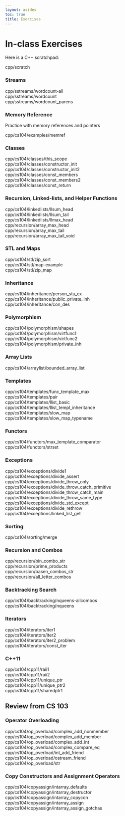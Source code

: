 ```yaml
---
layout: asides
toc: true
title: Exercises
---
```


# In-class Exercises


<!-- all of the requirements for an embedded websheet: -->
<script type='text/javascript' src='../../websheets/jquery.min.js'></script>
<script type='text/javascript' src='../../websheets/CodeMirror/lib/codemirror.js'></script>
<script type='text/javascript' src='../../websheets/CodeMirror/mode/clike/clike.js'></script>
<script type='text/javascript' src='../../websheets/CodeMirror/addon/selection/mark-selection.js'></script>
<script type='text/javascript' src='../../websheets/CodeMirror/addon/edit/matchbrackets.js'></script>
<link rel='stylesheet' type='text/css' href='../../websheets/CodeMirror/lib/codemirror.css'/>
<link rel='stylesheet' type='text/css' href='../../websheets/CodeMirror/theme/neat.css'/>
<link rel='stylesheet' type='text/css' href='https://fonts.googleapis.com/css?family=Source+Code+Pro:400,700'/>
<script type='text/javascript' src='https://cdn.mathjax.org/mathjax/latest/MathJax.js?config=TeX-AMS-MML_HTMLorMML'></script>
<link rel='stylesheet' type='text/css' href='../../websheets/websheets.css'/>
<script type='text/javascript' src='../../websheets/websheets.js'></script>
<link rel="icon" type="image/png" href="../../websheets/favicon.png">
<script type='text/x-mathjax-config'>
MathJax.Hub.Config({tex2jax: {displayMath: [ ['$$','$$'] ], inlineMath: [['$','$'] ]} });
</script>

<!-- configuration options: -->
<script type='text/javascript'>
  websheets.urlbase = '../../websheets';          // where do load.php, submit.php etc live?
  websheets.header_toggling = true; // start closed and open/close by a click?
  websheets.require_login = false;  // refuse to work with non-logged in users?
  websheets.auth_by_embed = true;   // first load will check user login status
</script>


<div id='info' style='text-align:center'></div>

<!-- the websheets! -->
<p>Here is a C++ scratchpad:
<div class='websheet-stub'>cpp/scratch</div>

<h3>Streams</h3>
<div class='websheet-stub'>cpp/sstreams/wordcount-all</div>
<div class='websheet-stub'>cpp/sstreams/wordcount</div>
<div class='websheet-stub'>cpp/sstreams/wordcount_parens</div>

<h3>Memory Reference</h3>
<p>Practice with memory references and pointers
<div class='websheet-stub'>cpp/cs104/examples/memref</div>

<h3>Classes</h3>
<div class='websheet-stub'>cpp/cs104/classes/this_scope</div>
<div class='websheet-stub'>cpp/cs104/classes/constructor_init</div>
<div class='websheet-stub'>cpp/cs104/classes/constructor_init2</div>
<div class='websheet-stub'>cpp/cs104/classes/const_members</div>
<div class='websheet-stub'>cpp/cs104/classes/const_members2</div>
<div class='websheet-stub'>cpp/cs104/classes/const_return</div>

<h3>Recursion, Linked-lists, and Helper Functions</h3>
<div class='websheet-stub'>cpp/cs104/linkedlists/llsum_head</div>
<div class='websheet-stub'>cpp/cs104/linkedlists/llsum_tail</div>
<div class='websheet-stub'>cpp/cs104/linkedlists/llmax_head</div>
<div class='websheet-stub'>cpp/recursion/array_max_head</div>
<div class='websheet-stub'>cpp/recursion/array_max_tail</div>
<div class='websheet-stub'>cpp/recursion/array_max_tail_void</div>

<h3>STL and Maps</h3>
<div class='websheet-stub'>cpp/cs104/stl/zip_sort</div>
<div class='websheet-stub'>cpp/cs104/stl/map-example</div>
<div class='websheet-stub'>cpp/cs104/stl/zip_map</div>

<h3>Inheritance</h3>
<div class='websheet-stub'>cpp/cs104/inheritance/person_stu_ex</div>
<div class='websheet-stub'>cpp/cs104/inheritance/public_private_inh</div>
<div class='websheet-stub'>cpp/cs104/inheritance/con_des</div>

<h3>Polymorphism</h3>
<div class='websheet-stub'>cpp/cs104/polymorphism/shapes</div>
<div class='websheet-stub'>cpp/cs104/polymorphism/virtfunc1</div>
<div class='websheet-stub'>cpp/cs104/polymorphism/virtfunc2</div>
<div class='websheet-stub'>cpp/cs104/polymorphism/private_inh</div>



<h3>Array Lists</h3>
<div class='websheet-stub'>cpp/cs104/arraylist/bounded_array_list</div>


<h3>Templates</h3>
<div class='websheet-stub'>cpp/cs104/templates/func_template_max</div>
<div class='websheet-stub'>cpp/cs104/templates/pair</div>
<div class='websheet-stub'>cpp/cs104/templates/llist_basic</div>
<div class='websheet-stub'>cpp/cs104/templates/llist_templ_inheritance</div>
<div class='websheet-stub'>cpp/cs104/templates/slow_map</div>
<div class='websheet-stub'>cpp/cs104/templates/slow_map_typename</div>

<h3>Functors</h3>
<div class='websheet-stub'>cpp/cs104/functors/max_template_comparator</div>
<div class='websheet-stub'>cpp/cs104/functors/strset</div>

<h3>Exceptions</h3>
<div class='websheet-stub'>cpp/cs104/exceptions/divide1</div>
<div class='websheet-stub'>cpp/cs104/exceptions/divide_assert</div>
<div class='websheet-stub'>cpp/cs104/exceptions/divide_throw_only</div>
<div class='websheet-stub'>cpp/cs104/exceptions/divide_throw_catch_primitive</div>
<div class='websheet-stub'>cpp/cs104/exceptions/divide_throw_catch_main</div>
<div class='websheet-stub'>cpp/cs104/exceptions/divide_throw_same_type</div>
<div class='websheet-stub'>cpp/cs104/exceptions/divide_std_except</div>
<div class='websheet-stub'>cpp/cs104/exceptions/divide_rethrow</div>
<div class='websheet-stub'>cpp/cs104/exceptions/linked_list_get</div>

<h3>Sorting</h3>
<div class='websheet-stub'>cpp/cs104/sorting/merge</div>

<h3>Recursion and Combos</h3>
<div class='websheet-stub'>cpp/recursion/bin_combo_str</div>
<div class='websheet-stub'>cpp/recursion/prime_products</div>
<div class='websheet-stub'>cpp/recursion/basen_combos_str</div>
<div class='websheet-stub'>cpp/recursion/all_letter_combos</div>

<h3>Backtracking Search</h3>
<div class='websheet-stub'>cpp/cs104/backtracking/nqueens-allcombos</div>
<div class='websheet-stub'>cpp/cs104/backtracking/nqueens</div>


<h3>Iterators</h3>
<div class='websheet-stub'>cpp/cs104/iterators/iter1</div>
<div class='websheet-stub'>cpp/cs104/iterators/iter2</div>
<div class='websheet-stub'>cpp/cs104/iterators/iter2_problem</div>
<div class='websheet-stub'>cpp/cs104/iterators/const_iter</div>

<h3>C++11</h3>
<div class='websheet-stub'>cpp/cs104/cpp11/raii1</div>
<div class='websheet-stub'>cpp/cs104/cpp11/raii2</div>
<div class='websheet-stub'>cpp/cs104/cpp11/unique_ptr</div>
<div class='websheet-stub'>cpp/cs104/cpp11/unique_ptr2</div>
<div class='websheet-stub'>cpp/cs104/cpp11/sharedptr1</div>

<h2>Review from CS 103</h2>
<h3>Operator Overloading</h3>
<div class='websheet-stub'>cpp/cs104/op_overload/complex_add_nonmember</div>
<div class='websheet-stub'>cpp/cs104/op_overload/complex_add_member</div>
<div class='websheet-stub'>cpp/cs104/op_overload/complex_add_int</div>
<div class='websheet-stub'>cpp/cs104/op_overload/complex_compare_eq</div>
<div class='websheet-stub'>cpp/cs104/op_overload/int_add_friend</div>
<div class='websheet-stub'>cpp/cs104/op_overload/ostream_friend</div>
<div class='websheet-stub'>cpp/cs104/op_overload/str</div>

<h3>Copy Constructors and Assignment Operators</h3>
<div class='websheet-stub'>cpp/cs104/copyassign/intarray_defaults</div>
<div class='websheet-stub'>cpp/cs104/copyassign/intarray_destructor</div>
<div class='websheet-stub'>cpp/cs104/copyassign/intarray_copycon</div>
<div class='websheet-stub'>cpp/cs104/copyassign/intarray_assign</div>
<div class='websheet-stub'>cpp/cs104/copyassign/intarray_assign_gotchas</div>
